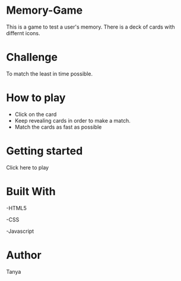 # Memory-Game
This is a game to test a user's memory. There is a deck of cards with differnt icons. 
# Challenge
To match the least in time possible.
# How to play
- Click on the card 
- Keep revealing cards in order to make a match.
- Match the cards as fast as possible
# Getting started
Click here to play
# Built With
-HTML5

-CSS

-Javascript
# Author
Tanya

